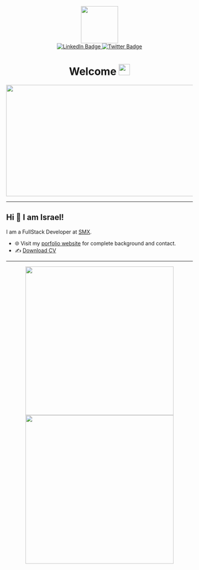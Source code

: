 <div id="header" align="center">
  <img src="https://iramirezdevs.com/assets/img/monkey_iramirezdevs.gif" width="100"/>
  <div id="badges">
    <a href="https://www.linkedin.com/in/israel-ramirez-gaza-fullstack-developer">
      <img src="https://img.shields.io/badge/LinkedIn-blue?style=for-the-badge&logo=linkedin&logoColor=white" alt="LinkedIn Badge"/>
    </a>   
    <a href="https://twitter.com/DevsIramirez">
      <img src="https://img.shields.io/badge/Twitter-blue?style=for-the-badge&logo=twitter&logoColor=white" alt="Twitter Badge"/>
    </a>
  </div>
  <img src="https://iramirezdevs.com/assets/img/status-active-success.svg" alt=""/>
  <h1>
    Welcome
    <img src="https://media.giphy.com/media/hvRJCLFzcasrR4ia7z/giphy.gif" width="30px"/>
  </h1>
</div>
<div align="center">
  <img src="https://iramirezdevs.com/assets/img/monkey_stress.gif" width="600" height="300"/>
</div>

---


## Hi 👋 I am Israel! 
I am a FullStack Developer at [SMX](#). 

- 🌐 Visit my [porfolio website](https://iramirezdevs.com/") for complete background and contact.
- ✍️ [Download CV](https://www.iramirezdevs.com/assets/files/CV_en.pdf/)

---
<p align = "center">
  <img src = "https://github-readme-stats.vercel.app/api?username=Izrael0101&show_icons=true&theme=bear" width = 400>
  <img src = "https://github-readme-streak-stats.herokuapp.com?user=Izrael0101&theme=dark&hide_border=true" width = 400>
</p>

